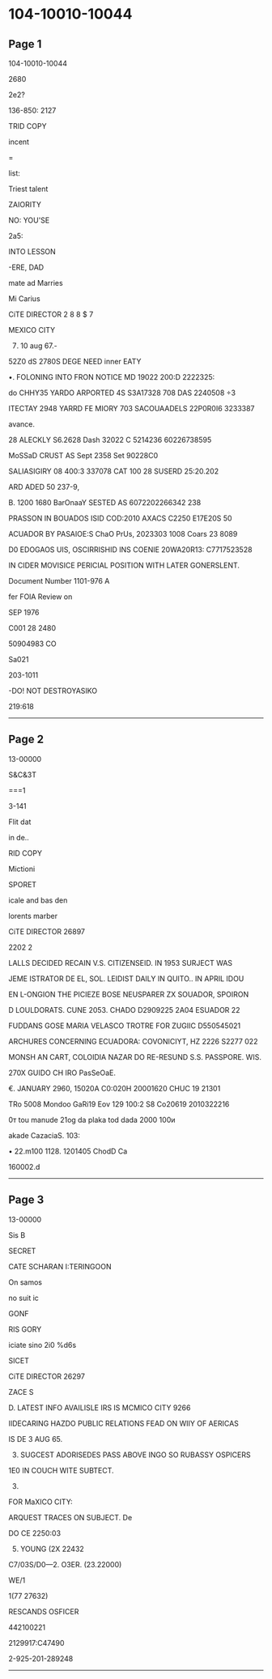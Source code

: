 # 104-10010-10044

## Page 1

104-10010-10044

2680

2e2?

136-850: 2127

TRID COPY

incent

=

list:

Triest talent

ZAIORITY

NO: YOU'SE

2a5:

INTO LESSON

-ERE, DAD

mate ad Marries

Mi Carius

CiTE DIRECTOR 2 8 8 $ 7

MEXICO CITY

7. 10 aug 67.-

52Z0 dS 2780S DEGE NEED inner EATY

•. FOLONING INTO FRON NOTICE MD 19022 200:D 2222325:

do CHHY35 YARDO ARPORTED 4S S3A17328 708 DAS 2240508 ÷3

ITECTAY 2948 YARRD FE MIORY 703 SACOUAADELS 22P0R0I6 3233387

avance.

28 ALECKLY S6.2628 Dash 32022 C 5214236 60226738595

MoSSaD CRUST AS Sept 2358 Set 90228C0

SALIASIGIRY 08 400:3 337078 CAT 100 28 SUSERD 25:20.202

ARD ADED 50 237-9,

B. 1200 1680 BarOnaaY SESTED AS 6072202266342 238

PRASSON IN BOUADOS ISID COD:2010 AXACS C2250 E17E20S 50

ACUADOR BY PASAIOE:S ChaO PrUs, 2023303 1008 Coars 23 8089

D0 EDOGAOS UIS, OSCIRRISHID INS COENIE 20WA20R13: C7717523528

IN CIDER MOVISICE PERICIAL POSITION WITH LATER GONERSLENT.

Document Number 1101-976 A

fer FOlA Review on

SEP 1976

C001 28 2480

50904983 CO

Sa021

203-1011

-DO! NOT DESTROYASIKO

219:618

---

## Page 2

13-00000

S&C&3T

===1

3-141

Flit dat

in de..

RID COPY

Mictioni

SPORET

icale and bas den

lorents marber

CiTE DIRECTOR 26897

2202 2

LALLS DECIDED RECAIN V.S. CITIZENSEID. IN 1953 SURJECT WAS

JEME ISTRATOR DE EL, SOL. LEIDIST DAILY IN QUITO.. IN APRIL IDOU

EN L-ONGION THE PICIEZE BOSE NEUSPARER ZX SOUADOR, SPOIRON

D LOULDORATS. CUNE 2053. CHADO D2909225 2A04 ESUADOR 22

FUDDANS GOSE MARIA VELASCO TROTRE FOR ZUGIIC D550545021

ARCHURES CONCERNING ECUADORA: COVONICIYT, HZ 2226 S2277 022

MONSH AN CART, COLOIDIA NAZAR DO RE-RESUND S.S. PASSPORE. WIS.

270X GUIDO CH IRO PasSeOaE.

€. JANUARY 2960, 15020A C0:020H 20001620 CHUC 19 21301

TRo 5008 Mondoo GaRi19 Eov 129 100:2 S8 Co20619 2010322216

0т tou manude 21og da plaka tod dada 2000 100и

akade CazaciaS. 103:

• 22.m100 1128. 1201405 ChodD Ca

160002.d

---

## Page 3

13-00000

Sis B

SECRET

CATE SCHARAN I:TERINGOON

On samos

no suit ic

GONF

RIS GORY

iciate sino 2i0 %d6s

SICET

CiTE DIRECTOR 26297

ZACE S

D. LATEST INFO AVAILISLE IRS IS MCMICO CITY 9266

IIDECARING HAZDO PUBLIC RELATIONS FEAD ON WIIY OF AERICAS

IS DE 3 AUG 65.

3. SUGCEST ADORISEDES PASS ABOVE INGO SO RUBASSY OSPICERS

1E0 IN COUCH WITE SUBTECT.

3.

FOR MaXICO CITY:

ARQUEST TRACES ON SUBJECT. De

DO CE 2250:03

5. YOUNG (2X 22432

C7/03S/D0—2. O3ER. (23.22000)

WE/1

1(77 27632)

RESCANDS OSFICER

442100221

2129917:C47490

2-925-201-289248

---

